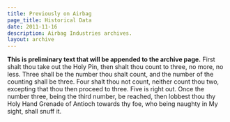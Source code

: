 ```yaml
---
title: Previously on Airbag
page_title: Historical Data
date: 2011-11-16
description: Airbag Industries archives.
layout: archive
---
```


**This is preliminary text that will be appended to the archive page.** First shalt thou take out the Holy Pin, then shalt thou count to three, no more, no less. Three shall be the number thou shalt count, and the number of the counting shall be three. Four shalt thou not count, neither count thou two, excepting that thou then proceed to three. Five is right out. Once the number three, being the third number, be reached, then lobbest thou thy Holy Hand Grenade of Antioch towards thy foe, who being naughty in My sight, shall snuff it.